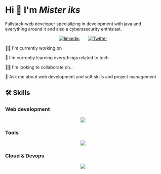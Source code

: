 # Hi 👋 I'm ***Mister iks*** 

Fullstack-web developer specializing in development with java and everything around it and also a cyberssecurity enthisiast.
<p align="center">
  <a href="https://www.linkedin.com/in/ibrahima-samb-dev"><img alt="linkedin" src ="https://img.shields.io/badge/LinkedIn-0077B5?style=for-the-badge&logo=linkedin&logoColor=white"/></a>
  &#8287;&#8287;&#8287;&#8287;&#8287;
  <a href="https://twitter.com/Mister__iks"><img alt="Twitter" title="Twitter" src="https://img.shields.io/badge/Twitter-1DA1F2?style=for-the-badge&logo=twitter&logoColor=white"/></a>
</p>

👩‍💻 I'm currently working on 

🧠 I'm currently learning everythings related to tech

👯‍♀️ I'm looking to collaborate on...

💬 Ask me about web development and soft skills and project management



## 🛠 Skills
<section "skills">
<h3>Web development</h3>
<p align="center">
  <a href="https://www.linkedin.com/in/ibrahima-samb-dev">
    <img src="https://skillicons.dev/icons?i=java,spring,php,laravel,javascript,angular" />
  </a>
</p>


<h3>Tools</h3>
<p align="center">
  <a href="https://www.linkedin.com/in/ibrahima-samb-dev">
    <img src="https://skillicons.dev/icons?i=vscode,idea,git,github," />
  </a>
</p> 

<h3>Cloud & Devops</h3>
<p align="center">
  <a href="https://www.linkedin.com/in/ibrahima-samb-dev">
    <img src="https://skillicons.dev/icons?i=docker,aws,ec2" />
  </a>
</p> 
</section>
